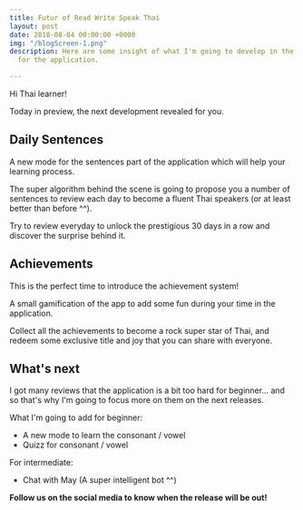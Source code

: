 ```yaml
---
title: Futur of Read Write Speak Thai
layout: post
date: 2018-08-04 00:00:00 +0000
img: "/blogScreen-1.png"
description: Here are some insight of what I'm going to develop in the next few weeks
  for the application.

---
```

Hi Thai learner! 

Today in preview, the next development revealed for you. 

## Daily Sentences

A new mode for the sentences part of the application which will help your learning process. 

The super algorithm behind the scene is going to propose you a number of sentences to review each day to become a fluent Thai speakers (or at least better than before ^^). 

Try to review everyday to unlock the prestigious 30 days in a row and discover the surprise behind it. 

## Achievements

This is the perfect time to introduce the achievement system! 

A small gamification of the app to add some fun during your time in the application. 

Collect all the achievements to become a rock super star of Thai, and redeem some exclusive title and joy that you can share with everyone. 

## What's next

I got many reviews that the application is a bit too hard for beginner... and so that's why I'm going to focus more on them on the next releases. 

What I'm going to add for beginner:

* A new mode to learn the consonant / vowel
* Quizz for consonant / vowel

For intermediate: 

* Chat with May (A super intelligent bot ^^) 

**Follow us on the social media to know when the release will be out!**